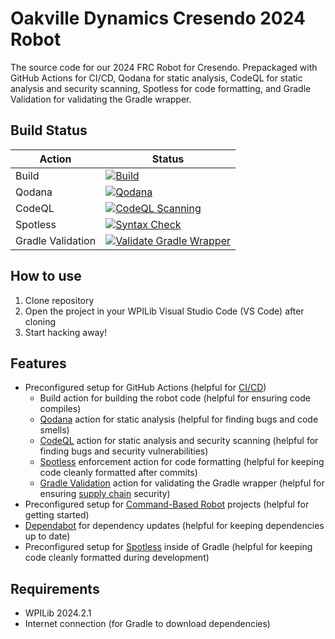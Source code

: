 # Oakville Dynamics Cresendo 2024 Robot

The source code for our 2024 FRC Robot for Cresendo. Prepackaged with GitHub Actions for CI/CD, Qodana for static analysis, CodeQL for static analysis and security scanning, Spotless for code formatting, and Gradle Validation for validating the Gradle wrapper.

## Build Status

| Action            | Status                                                                                                                                                                                                                                                 |
| ----------------- | ------------------------------------------------------------------------------------------------------------------------------------------------------------------------------------------------------------------------------------------------------ |
| Build             | [![Build](https://github.com/OakvilleDynamics/2024-Robot/actions/workflows/build.yml/badge.svg)](https://github.com/OakvilleDynamics/2024-Robot/actions/workflows/build.yml)                                                           |
| Qodana            | [![Qodana](https://github.com/OakvilleDynamics/2024-Robot/actions/workflows/qodana.yml/badge.svg)](https://github.com/OakvilleDynamics/2024-Robot/actions/workflows/qodana.yml)                                                        |
| CodeQL            | [![CodeQL Scanning](https://github.com/OakvilleDynamics/2024-Robot/actions/workflows/codeql.yml/badge.svg)](https://github.com/OakvilleDynamics/2024-Robot/actions/workflows/codeql.yml)                                               |
| Spotless          | [![Syntax Check](https://github.com/OakvilleDynamics/2024-Robot/actions/workflows/syntax-check.yml/badge.svg)](https://github.com/OakvilleDynamics/2024-Robot/actions/workflows/syntax-check.yml)                                      |
| Gradle Validation | [![Validate Gradle Wrapper](https://github.com/OakvilleDynamics/2024-Robot/actions/workflows/gradle-wrapper-validation.yml/badge.svg)](https://github.com/OakvilleDynamics/2024-Robot/actions/workflows/gradle-wrapper-validation.yml) |

## How to use

1. Clone repository
2. Open the project in your WPILib Visual Studio Code (VS Code) after cloning
3. Start hacking away!

## Features

- Preconfigured setup for GitHub Actions (helpful for [CI/CD](https://en.wikipedia.org/wiki/CI/CD))
  - Build action for building the robot code (helpful for ensuring code compiles)
  - [Qodana](https://www.jetbrains.com/qodana/) action for static analysis (helpful for finding bugs and code smells)
  - [CodeQL](https://codeql.github.com/) action for static analysis and security scanning (helpful for finding bugs and security vulnerabilities)
  - [Spotless](https://github.com/diffplug/spotless) enforcement action for code formatting (helpful for keeping code cleanly formatted after commits)
  - [Gradle Validation](https://github.com/gradle/wrapper-validation-action/tree/v1/?tab=readme-ov-file#the-gradle-wrapper-problem-in-open-source) action for validating the Gradle wrapper (helpful for ensuring [supply chain](https://en.wikipedia.org/wiki/Supply_chain_attack) security)
- Preconfigured setup for [Command-Based Robot](https://docs.wpilib.org/en/stable/docs/software/commandbased/index.html) projects (helpful for getting started)
- [Dependabot](https://docs.github.com/en/code-security/dependabot) for dependency updates (helpful for keeping dependencies up to date)
- Preconfigured setup for [Spotless](https://github.com/diffplug/spotless) inside of Gradle (helpful for keeping code cleanly formatted during development)

## Requirements

- WPILib 2024.2.1
- Internet connection (for Gradle to download dependencies)
